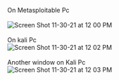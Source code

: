 On Metasploitable Pc  <br/><br/>
![Screen Shot 11-30-21 at 12 00 PM](https://user-images.githubusercontent.com/46776355/144041229-17451db9-717f-49c3-b5f2-e7e16d9a3ae0.PNG)
<br/><br/>
On kali Pc <br/>
![Screen Shot 11-30-21 at 12 02 PM](https://user-images.githubusercontent.com/46776355/144041423-c2c2f56b-06ea-4fee-8ea2-af896caf0d70.PNG)
<br/><br/>
Another window on Kali Pc <br/>
![Screen Shot 11-30-21 at 12 03 PM](https://user-images.githubusercontent.com/46776355/144041597-2754ed34-64ac-4215-bdb2-516202359c25.PNG)
